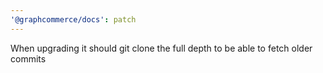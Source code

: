 ```yaml
---
'@graphcommerce/docs': patch
---
```


When upgrading it should git clone the full depth to be able to fetch older commits
